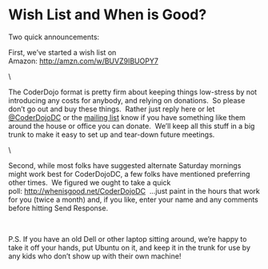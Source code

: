 <!--
id: 37397517792
link: http://coderdojodc.com/post/37397517792/wish-list-and-when-is-good
slug: wish-list-and-when-is-good
date: Fri Dec 07 2012 06:16:00 GMT-0500 (EST)
raw: {"blog_name":"coderdojodc","id":37397517792,"post_url":"http://coderdojodc.com/post/37397517792/wish-list-and-when-is-good","slug":"wish-list-and-when-is-good","type":"text","date":"2012-12-07 11:16:00 GMT","timestamp":1354878960,"state":"published","format":"html","reblog_key":"WVKvMi7j","tags":["planning"],"short_url":"http://tmblr.co/Zhw3mtYr4DNW","post_author":"phenotypical","highlighted":[],"note_count":3,"title":"Wish List and When is Good?","body":"<p>Two quick announcements:</p>\n<div>First, we&#8217;ve started a wish list on Amazon: <a href=\"http://amzn.com/w/BUVZ9IBUOPY7\" title=\"CoderDojoDC Wish List\">http://amzn.com/w/BUVZ9IBUOPY7</a></div>\n<div><span><br/></span></div>\n<div><span>The CoderDojo format is pretty firm about keeping things low-stress by not introducing any costs for anybody, and relying on donations.  So please don&#8217;t go out and buy these things.  Rather just reply here or let <a href=\"https://twitter.com/coderdojodc\" title=\"@CoderDojoDC\">@CoderDojoDC</a> or the <a href=\"https://groups.google.com/forum/?fromgroups#!forum/coderdojodc\" title=\"CoderDojoDC Mailing List\">mailing list</a> know if you have something like them around the house or office you can donate.  We&#8217;ll keep all this stuff in a big trunk to make it easy to set up and tear-down future meetings.</span></div>\n<div><span><br/></span></div>\n<div><span>Second, while most folks have suggested alternate Saturday mornings might work best for CoderDojoDC, a few folks have mentioned preferring other times.  We figured we ought to take a quick poll: </span><a href=\"http://whenisgood.net/CoderDojoDC\" title=\"When is good for CoderDojoDC?\">http://whenisgood.net/CoderDojoDC</a>  &#8230;just paint in the hours that work for you (twice a month) and, if you like, enter your name and any comments before hitting Send Response.</div>\n<div></div>\n<div> </div>\n<div>P.S. If you have an old Dell or other laptop sitting around, we&#8217;re happy to take it off your hands, put Ubuntu on it, and keep it in the trunk for use by any kids who don&#8217;t show up with their own machine!</div>\n<div></div>"}
publish: 2012-12-07
tags: planning
title: Wish List and When is Good?
-->


Wish List and When is Good?
===========================

Two quick announcements:

First, we’ve started a wish list on
Amazon: <http://amzn.com/w/BUVZ9IBUOPY7>

\

The CoderDojo format is pretty firm about keeping things low-stress by
not introducing any costs for anybody, and relying on donations.  So
please don’t go out and buy these things.  Rather just reply here or let
[@CoderDojoDC](https://twitter.com/coderdojodc "@CoderDojoDC") or the
[mailing
list](https://groups.google.com/forum/?fromgroups#!forum/coderdojodc "CoderDojoDC Mailing List")
know if you have something like them around the house or office you can
donate.  We’ll keep all this stuff in a big trunk to make it easy to set
up and tear-down future meetings.

\

Second, while most folks have suggested alternate Saturday mornings
might work best for CoderDojoDC, a few folks have mentioned preferring
other times.  We figured we ought to take a quick
poll: <http://whenisgood.net/CoderDojoDC>  …just paint in the hours that
work for you (twice a month) and, if you like, enter your name and any
comments before hitting Send Response.

 

P.S. If you have an old Dell or other laptop sitting around, we’re happy
to take it off your hands, put Ubuntu on it, and keep it in the trunk
for use by any kids who don’t show up with their own machine!



